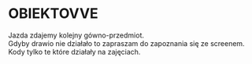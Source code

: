 # OBIEKTOVVE  
Jazda zdajemy kolejny gówno-przedmiot.  
Gdyby drawio nie działało to zapraszam do zapoznania się ze screenem.  
Kody tylko te które działały na zajęciach.  
